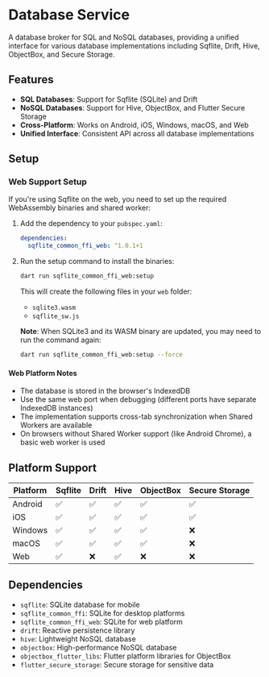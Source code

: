 # Database Service

A database broker for SQL and NoSQL databases, providing a unified interface for various database implementations including Sqflite, Drift, Hive, ObjectBox, and Secure Storage.

## Features

- **SQL Databases**: Support for Sqflite (SQLite) and Drift
- **NoSQL Databases**: Support for Hive, ObjectBox, and Flutter Secure Storage
- **Cross-Platform**: Works on Android, iOS, Windows, macOS, and Web
- **Unified Interface**: Consistent API across all database implementations

## Setup

### Web Support Setup

If you're using Sqflite on the web, you need to set up the required WebAssembly binaries and shared worker:

1. Add the dependency to your `pubspec.yaml`:
   ```yaml
   dependencies:
     sqflite_common_ffi_web: ^1.0.1+1
   ```

2. Run the setup command to install the binaries:
   ```bash
   dart run sqflite_common_ffi_web:setup
   ```

   This will create the following files in your `web` folder:
   - `sqlite3.wasm`
   - `sqflite_sw.js`

   **Note**: When SQLite3 and its WASM binary are updated, you may need to run the command again:
   ```bash
   dart run sqflite_common_ffi_web:setup --force
   ```

#### Web Platform Notes

- The database is stored in the browser's IndexedDB
- Use the same web port when debugging (different ports have separate IndexedDB instances)
- The implementation supports cross-tab synchronization when Shared Workers are available
- On browsers without Shared Worker support (like Android Chrome), a basic web worker is used

## Platform Support

| Platform | Sqflite | Drift | Hive | ObjectBox | Secure Storage |
|----------|---------|-------|------|----------|----------------|
| Android  | ✅      | ✅    | ✅   | ✅       | ✅             |
| iOS      | ✅      | ✅    | ✅   | ✅       | ✅             |
| Windows  | ✅      | ✅    | ✅   | ✅       | ❌             |
| macOS    | ✅      | ✅    | ✅   | ✅       | ❌             |
| Web      | ✅      | ❌    | ✅   | ❌       | ❌             |

## Dependencies

- `sqflite`: SQLite database for mobile
- `sqflite_common_ffi`: SQLite for desktop platforms
- `sqflite_common_ffi_web`: SQLite for web platform
- `drift`: Reactive persistence library
- `hive`: Lightweight NoSQL database
- `objectbox`: High-performance NoSQL database
- `objectbox_flutter_libs`: Flutter platform libraries for ObjectBox
- `flutter_secure_storage`: Secure storage for sensitive data
